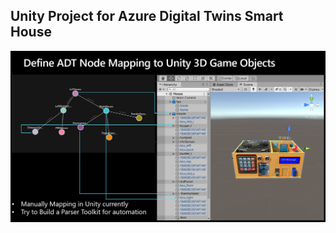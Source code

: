## Unity Project for Azure Digital Twins Smart House
![alt Unity 3D Project & Digital Twins mapping](/media/unity_prj.jpg)
